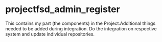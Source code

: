 # projectfsd_admin_register
This contains my part (the components) in the Project.Additional things needed to be added during integration. Do the integration on respective system and update individual repositories.
